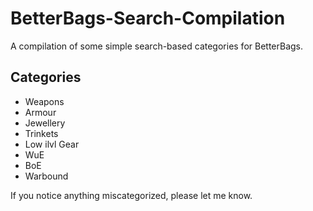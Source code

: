 # BetterBags-Search-Compilation
A compilation of some simple search-based categories for BetterBags.

## Categories
- Weapons
- Armour
- Jewellery
- Trinkets
- Low ilvl Gear
- WuE
- BoE
- Warbound


If you notice anything miscategorized, please let me know.